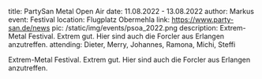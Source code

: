 title: PartySan Metal Open Air
date: 11.08.2022 - 13.08.2022
author: Markus
event: Festival
location: Flugplatz Obermehla
link: https://www.party-san.de/news
pic: /static/img/events/psoa_2022.png
description: Extrem-Metal Festival. Extrem gut. Hier sind auch die Forcler aus Erlangen anzutreffen. 
attending: Dieter, Merry, Johannes, Ramona, Michi, Steffi

Extrem-Metal Festival. Extrem gut. Hier sind auch die Forcler aus Erlangen anzutreffen.